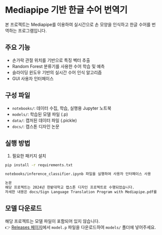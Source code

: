 # Mediapipe 기반 한글 수어 번역기

본 프로젝트는 Mediapipe를 이용하여 실시간으로 손 모양을 인식하고 한글 수어를 번역하는 프로그램입니다.

## 주요 기능

- 손가락 관절 위치를 기반으로 특징 벡터 추출
- Random Forest 분류기를 사용한 수어 학습 및 예측
- 슬라이딩 윈도우 기반의 실시간 수어 인식 알고리즘
- GUI 사용자 인터페이스

## 구성 파일

- `notebooks/`: 데이터 수집, 학습, 실행용 Jupyter 노트북
- `models/`: 학습된 모델 파일 (.p)
- `data/`: 캡처된 데이터 파일 (.pickle)
- `docs/`: 캡스톤 디자인 논문

## 실행 방법

1. 필요한 패키지 설치

```bash
pip install -r requirements.txt

notebooks/inference_classifier.ipynb 파일을 실행하여 사용자 인터페이스 사용

논문
해당 프로젝트는 2024년 한밭대학교 캡스톤 디자인 프로젝트로 수행되었습니다.
자세한 내용은 docs/Sign Language Translation Program with Mediapipe.pdf를 참고하세요.
```

## 모델 다운로드

해당 프로젝트는 모델 파일이 포함되어 있지 않습니다.  
👉 [Releases 페이지](https://github.com/Joycong/Sign-Language-Translation-Program-with-Mediapipe/releases)에서 `model.p` 파일을 다운로드하여 `models/` 폴더에 넣어주세요.


